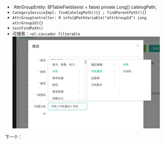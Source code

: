 - `AttrGroupEntity: @TableField(exist = false)  private Long[] catelogPath;
- `CategoryServiceImpl: findCatelogPath(){} ; findParentPath(){}`
- `AttrGroupController: R info(@PathVariable("attrGroupId") Long attrGroupId){}`
- `testFindPath()`
- 可搜索：`<el-cascader filterable`
![](BEFORE/附件/Pasted%20image%2020231125183448.png)

下一个：